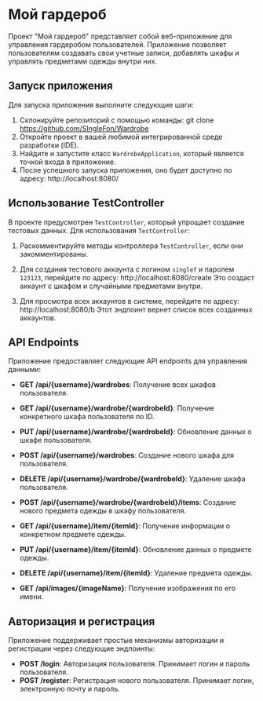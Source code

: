 # Мой гардероб

Проект "Мой гардероб" представляет собой веб-приложение для управления гардеробом пользователей. Приложение позволяет пользователям создавать свои учетные записи, добавлять шкафы и управлять предметами одежды внутри них.

## Запуск приложения

Для запуска приложения выполните следующие шаги:

1. Склонируйте репозиторий с помощью команды: git clone https://github.com/SIngleFon/Wardrobe
2. Откройте проект в вашей любимой интегрированной среде разработки (IDE).
3. Найдите и запустите класс `WardrobeApplication`, который является точкой входа в приложение.
4. После успешного запуска приложения, оно будет доступно по адресу: http://localhost:8080/

## Использование TestController

В проекте предусмотрен `TestController`, который упрощает создание тестовых данных. Для использования `TestController`:

1. Раскомментируйте методы контроллера `TestController`, если они закомментированы.

2. Для создания тестового аккаунта с логином `singlef` и паролем `123123`, перейдите по адресу: http://localhost:8080/create
Это создаст аккаунт с шкафом и случайными предметами внутри.

3. Для просмотра всех аккаунтов в системе, перейдите по адресу: http://localhost:8080/b
   Этот эндпоинт вернет список всех созданных аккаунтов.

## API Endpoints

Приложение предоставляет следующие API endpoints для управления данными:

- **GET /api/{username}/wardrobes**: Получение всех шкафов пользователя.
- **GET /api/{username}/wardrobe/{wardrobeId}**: Получение конкретного шкафа пользователя по ID.
- **PUT /api/{username}/wardrobe/{wardrobeId}**: Обновление данных о шкафе пользователя.
- **POST /api/{username}/wardrobes**: Создание нового шкафа для пользователя.
- **DELETE /api/{username}/wardrobe/{wardrobeId}**: Удаление шкафа пользователя.

- **POST /api/{username}/wardrobe/{wardrobeId}/items**: Создание нового предмета одежды в шкафу пользователя.
- **GET /api/{username}/item/{itemId}**: Получение информации о конкретном предмете одежды.
- **PUT /api/{username}/item/{itemId}**: Обновление данных о предмете одежды.
- **DELETE /api/{username}/item/{itemId}**: Удаление предмета одежды.

- **GET /api/images/{imageName}**: Получение изображения по его имени.

## Авторизация и регистрация

Приложение поддерживает простые механизмы авторизации и регистрации через следующие эндпоинты:

- **POST /login**: Авторизация пользователя. Принимает логин и пароль пользователя.
- **POST /register**: Регистрация нового пользователя. Принимает логин, электронную почту и пароль.
